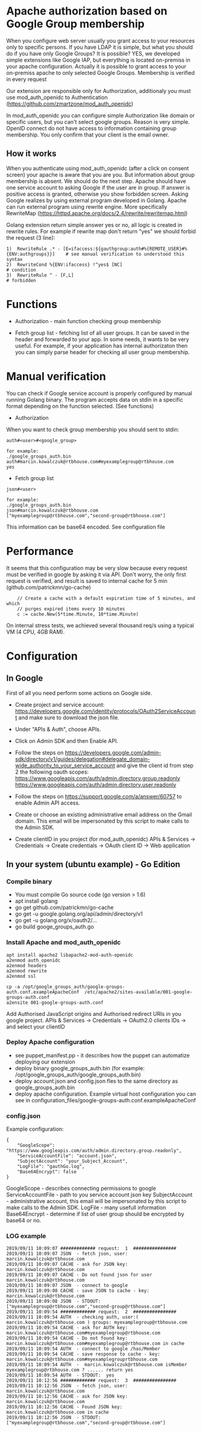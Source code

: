# Apache authorization based on Google Group membership 
When you configure web server usually you grant access to your resources only to specific persons. If you have LDAP it is simple, but what you should do if you have only Google Groups? It is possible?
YES, we developed simple extensions like Google IAP, but everything is located on-premiss in your apache configuration. Actually it is possible to grant access to your on-premiss apache to only selected Google Groups. Membership is verified in every request


Our extension are responsible only for Authorization, additionaly you must use  mod_auth_openidc to Authentication (https://github.com/zmartzone/mod_auth_openidc)

In mod_auth_openidc you can configure simple Authorization like domain or specific users, but you can't select google groups. 
Reason is very simple. OpenID connect do not have access to information containing group membership. You only confirm that your client is the email owner.


## How it works

When you authenticate using mod_auth_openidc (after a click on consent screen) your apache is aware that you are you. But information about group membership is absent. We should do the next step. Apache should have one service account to asking Google if the user are in group. If answer is positive access is granted, otherwise you show forbidden screen. 
Asking Google realizes by using external program developed in Golang. Apache can run external program using rewrite engine. More specifically RewriteMap (https://httpd.apache.org/docs/2.4/rewrite/rewritemap.html)

Golang extension return simple answer yes or no, all logic is created in rewrite rules. For example if rewrite map don't return "yes" we should forbid the request (3 line):

```
1)  RewriteRule .* - [E=ifaccess:${gauthgroup:auth#%{REMOTE_USER}#%{ENV:authgroups}}]    # see manual verification to understood this syntax
2)  RewriteCond %{ENV:ifaccess} !^yes$ [NC]                                              # condition
3)  RewriteRule ^ - [F,L]                                                                # forbidden
```

# Functions

  * Authorization - main function checking group membership

  * Fetch group list - fetching list of all user groups. It can be saved in the header and forwarded to your app. In some needs, it wants to be very useful. For example, if your application has internal authorizaton then you can simply parse header for checking all user group membership.


# Manual verification

You can check if Google service account is properly configured by manual running Golang binary. The program accepts data on stdin in a specific format depending on the function selected. (See functions)

  * Authorization

When you want to check group membership you should sent to stdin:

```
auth#<user>#<google_group>

for example:
./google_groups_auth.bin
auth#marcin.kowalczuk@rtbhouse.com#myexamplegroup@rtbhouse.com
yes
```

  * Fetch group list 

```
json#<user>

for example:
./google_groups_auth.bin
json#marcin.kowalczuk@rtbhouse.com
["myexamplegroup@rtbhouse.com","second-group@rtbhouse.com"]
```

This information can be base64 encoded. See configuration file


# Performance 
It seems that this configuration may be very slow because every request must be verified in google by asking it via API.
Don't worry, the only first request is verified, and result is saved to internal cache for 5 min (github.com/patrickmn/go-cache)

```
	// Create a cache with a default expiration time of 5 minutes, and which
	// purges expired items every 10 minutes
	c := cache.New(5*time.Minute, 10*time.Minute)
```

On internal stress tests, we achieved several thousand req/s using a typical VM (4 CPU, 4GB RAM).



# Configuration

## In Google

First of all you need perform some actions on Google side. 

  * Create project and service account: https://developers.google.com/identity/protocols/OAuth2ServiceAccount and make sure to download the json file.
  * Under "APIs & Auth", choose APIs.
  * Click on Admin SDK and then Enable API.
  * Follow the steps on https://developers.google.com/admin-sdk/directory/v1/guides/delegation#delegate_domain-wide_authority_to_your_service_account and give the client id from step 2 the following oauth scopes:
	https://www.googleapis.com/auth/admin.directory.group.readonly
	https://www.googleapis.com/auth/admin.directory.user.readonly
  * Follow the steps on https://support.google.com/a/answer/60757 to enable Admin API access.
  * Create or choose an existing administrative email address on the Gmail domain. This email will be impersonated by this script to make calls to the Admin SDK.

  * Create clientID in you project (for mod_auth_openidc)
    APIs & Services -> Credentials -> Create credentials -> OAuth client ID -> Web application

## In your system (ubuntu example) - Go Edition
### Compile binary
  * You must compile Go source code (go version > 1.6) 
  * apt install golang
  * go get github.com/patrickmn/go-cache
  * go get -u google.golang.org/api/admin/directory/v1
  * go get -u golang.org/x/oauth2/...
  * go build googe_groups_auth.go


### Install Apache and mod_auth_openidc

```
apt install apache2 libapache2-mod-auth-openidc
a2enmod auth_openidc 
a2enmod headers
a2enmod rewrite
a2enmod ssl

cp -a /opt/google_groups_auth/google-groups-auth.conf.exampleApacheConf  /etc/apache2/sites-available/001-google-groups-auth.conf
a2ensite 001-google-groups-auth.conf
```


Add Authorised JavaScript origins and Authorised redirect URIs in you google project.
APIs & Services -> Credentials -> OAuth2.0 clients IDs -> and select your clientID

### Deploy Apache configuration

  * see puppet_manifest.pp - it describes how the puppet can automatize deploying our extension
  * deploy binary google_groups_auth.bin (for example: /opt/google_groups_auth/google_groups_auth.bin)
  * deploy account.json and config.json fles to the same directory as google_groups_auth.bin
  * deploy apache configuration. Example virtual host configuration you can see in configuration_files/google-groups-auth.conf.exampleApacheConf

### config.json

Example configuration:

```
{
	"GoogleScope": "https://www.googleapis.com/auth/admin.directory.group.readonly",
	"ServiceAccountFile": "account.json",
	"SubjectAccount": "your_Subject_Account",
	"LogFile": "gauthGo.log",
	"Base64Encrypt": false
}
```

GoogleScope - describes connecting permissions to google
ServiceAccountFile - path to you service account json key
SubjectAccount - administrative account, this email will be impersonated by this script to make calls to the Admin SDK.
LogFile - many usefull information
Base64Encrypt - determine if list of user group should be encrypted by base64 or no. 

### LOG example

```
2019/09/11 10:09:07 ############# request:  1  ################
2019/09/11 10:09:07 JSON  - fetch json, user: marcin.kowalczuk@rtbhouse.com
2019/09/11 10:09:07 CACHE - ask for JSON key: marcin.kowalczuk@rtbhouse.com
2019/09/11 10:09:07 CACHE - Do not found json for user marcin.kowalczuk@rtbhouse.com
2019/09/11 10:09:07 JSON  - connect to google
2019/09/11 10:09:08 CACHE - save JSON to cache - key: marcin.kowalczuk@rtbhouse.com
2019/09/11 10:09:08 JSON  - STDOUT: ["myexamplegroup@rtbhouse.com","second-group@rtbhouse.com"] 
2019/09/11 10:09:54 ############# request:  2  ################
2019/09/11 10:09:54 AUTH  - checking auth, user:( marcin.kowalczuk@rtbhouse.com ) groups: myexamplegroup@rtbhouse.com
2019/09/11 10:09:54 CACHE - ask for AUTH key: marcin.kowalczuk@rtbhouse.com#myexamplegroup@rtbhouse.com
2019/09/11 10:09:54 CACHE - Do not found key: marcin.kowalczuk@rtbhouse.com#myexamplegroup@rtbhouse.com in cache
2019/09/11 10:09:54 AUTH  - connect to google /has/Member
2019/09/11 10:09:54 CACHE - save response to cache - key: marcin.kowalczuk@rtbhouse.com#myexamplegrouprtbhouse.com
2019/09/11 10:09:54 AUTH  -  marcin.kowalczuk@rtbhouse.com isMember myexamplegroup@rtbhouse.com ? ...... return yes
2019/09/11 10:09:54 AUTH  - STDOUT:  yes
2019/09/11 10:12:56 ############# request:  3  ################
2019/09/11 10:12:56 JSON  - fetch json, user: marcin.kowalczuk@rtbhouse.com
2019/09/11 10:12:56 CACHE - ask for JSON key: marcin.kowalczuk@rtbhouse.com
2019/09/11 10:12:56 CACHE - Found JSON key: marcin.kowalczuk@rtbhouse.com in cache
2019/09/11 10:12:56 JSON  - STDOUT:  ["myexamplegroup@rtbhouse.com","second-group@rtbhouse.com"] 

```
